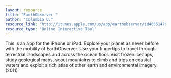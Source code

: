 ```yaml
---
layout: resource
title: "EarthObserver "
author: "Columbia U."
resource_link: "http://itunes.apple.com/us/app/earthobserver/id405514799?mt=8"
resource_type: "Online Interactive Tool"
---
```


This is an app for the iPhone or iPad.  Explore your planet as never before with the mobility of EarthObserver.  Use your fingertips to travel through terrestrial landscapes and across the ocean floor.   Visit frozen icecaps, study geological maps, scout mountains to climb and trips on coastal waters and exploit a rich atlas of other earth and environmental imagery. (2011)
